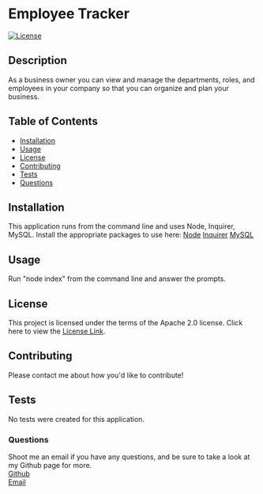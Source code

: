# Employee Tracker
[![License](https://img.shields.io/badge/License-Apache%202.0-blue.svg)](https://opensource.org/licenses/Apache-2.0)

## Description
As a business owner you can view and manage the departments, roles, and employees in your company so that you can organize and plan your business.

## Table of Contents
* [Installation](link)
* [Usage](link)
* [License](link)
* [Contributing](link)
* [Tests](link)
* [Questions](link)

## Installation
This application runs from the command line and uses Node, Inquirer, MySQL. Install the appropriate packages to use here:
[Node](https://nodejs.org/en/)
[Inquirer](https://www.npmjs.com/package/inquirer)
[MySQL](https://dev.mysql.com/doc/refman/8.0/en/installing.html)

## Usage
Run "node index" from the command line and answer the prompts. 

## License
This project is licensed under the terms of the Apache 2.0 license. Click here to view the [License Link](https://opensource.org/licenses/Apache-2.0).

## Contributing
Please contact me about how you'd like to contribute!

## Tests
No tests were created for this application.

### Questions
Shoot me an email if you have any questions, and be sure to take a look at my Github page for more.
<br> [Github](https://github.com/savbennett8/employee-tracker)
<br> [Email](savvy.bennett8@gmail.com)